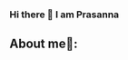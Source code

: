 ### Hi there 👋 I am Prasanna 
### <h2> About me:man::</h2> ###
<!--
a_I am a graduate student pursuing a Master of Science in Robotics at Worcester Polytechnic Institute. I completed my Bachelor's in Mechanical Engineering from The University of Mumbai.
My passion lies in fostering innovation, sustainability, and bringing research to life. I strongly believe that predicting the future is all about building it and that big thinking can turn possibilities into realities.
The transition from a mechanical background to robotics has been challenging, but the reward has been worth the effort.
My core education includes Perception, Machine Learning, Controls as well as Deep Learning. 
Outside of my studies, my hobbies include playing cricket, hiking, playing Indian classical instruments, and solving random math problems.    

- 🔭 I’m currently working on ...
- 🌱 I’m currently learning ...
- 👯 I’m looking to collaborate on ...
- 🤔 I’m looking for help with ...
- 💬 Ask me about ...
- 📫 How to reach me: ...
- 😄 Pronouns: ...
- ⚡ Fun fact: ...
-->
